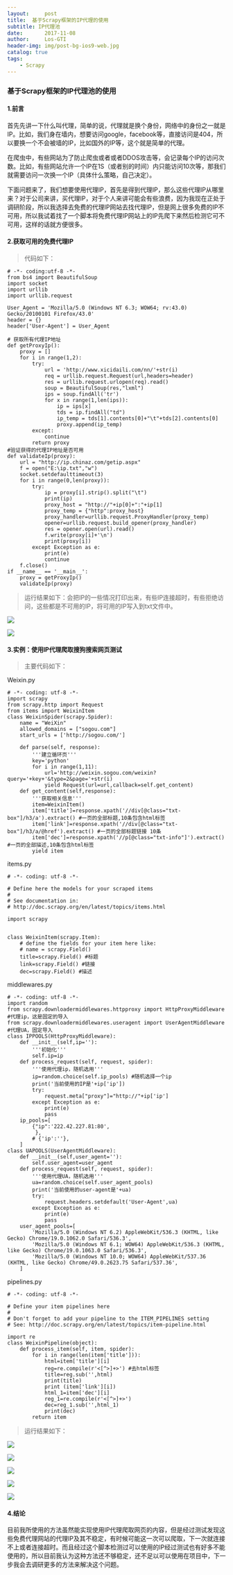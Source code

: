 ```yaml
---
layout:     post
title:  基于Scrapy框架的IP代理的使用
subtitle: IP代理池
date:       2017-11-08
author:     Los-GTI
header-img: img/post-bg-ios9-web.jpg
catalog: true
tags:
    - Scrapy
---
```

### 基于Scrapy框架的IP代理池的使用

#### 1.前言

首先先讲一下什么叫代理，简单的说，代理就是换个身份，网络中的身份之一就是IP。比如，我们身在墙内，想要访问google，facebook等，直接访问是404，所以要换一个不会被墙的IP，比如国外的IP等，这个就是简单的代理。

在爬虫中，有些网站为了防止爬虫或者或者DDOS攻击等，会记录每个IP的访问次数。比如，有些网站允许一个IP在1S（或者别的时间）内只能访问10次等，那我们就需要访问一次换一个IP（具体什么策略，自己决定）。

下面问题来了，我们想要使用代理IP，首先是得到代理IP，那么这些代理IP从哪里来？对于公司来讲，买代理IP，对于个人来讲可能会有些浪费，因为我现在正处于调研阶段，所以我选择去免费的代理IP网站去找代理IP，但是网上很多免费的IP不可用，所以我试着找了一个脚本将免费代理IP网站上的IP先爬下来然后检测它可不可用，这样的话就方便很多。

#### 2.获取可用的免费代理IP

> 代码如下：

```
# -*- coding:utf-8 -*-
from bs4 import BeautifulSoup
import socket
import urllib
import urllib.request

User_Agent = 'Mozilla/5.0 (Windows NT 6.3; WOW64; rv:43.0) Gecko/20100101 Firefox/43.0'
header = {}
header['User-Agent'] = User_Agent

# 获取所有代理IP地址
def getProxyIp():
    proxy = []
    for i in range(1,2):
        try:
            url = 'http://www.xicidaili.com/nn/'+str(i)
            req = urllib.request.Request(url,headers=header)
            res = urllib.request.urlopen(req).read()
            soup = BeautifulSoup(res,"lxml")
            ips = soup.findAll('tr')
            for x in range(1,len(ips)):
                ip = ips[x]
                tds = ip.findAll("td")
                ip_temp = tds[1].contents[0]+"\t"+tds[2].contents[0]
                proxy.append(ip_temp)
        except:
            continue
        return proxy
#验证获得的代理IP地址是否可用
def validateIp(proxy):
    url = "http://ip.chinaz.com/getip.aspx"
    f = open("E:\ip.txt","w")
    socket.setdefaulttimeout(3)
    for i in range(0,len(proxy)):
        try:
            ip = proxy[i].strip().split("\t")
            print(ip)
            proxy_host = "http://"+ip[0]+":"+ip[1]
            proxy_temp = {"http":proxy_host}
            proxy_handler=urllib.request.ProxyHandler(proxy_temp)
            opener=urllib.request.build_opener(proxy_handler)
            res = opener.open(url).read()
            f.write(proxy[i]+'\n')
            print(proxy[i])
        except Exception as e:
            print(e)
            continue
    f.close()
if __name__ == '__main__':
    proxy = getProxyIp()
    validateIp(proxy)
```

> 运行结果如下：会把IP的一些情况打印出来，有些IP连接超时，有些拒绝访问，这些都是不可用的IP，将可用的IP写入到txt文件中。

![](https://i.imgur.com/v5BOlYg.png)

![](https://i.imgur.com/3EHgA5t.png)

#### 3.实例：使用IP代理爬取搜狗搜索网页测试

> 主要代码如下：

Weixin.py

```
# -*- coding: utf-8 -*-
import scrapy
from scrapy.http import Request
from items import WeixinItem
class WeixinSpider(scrapy.Spider):
    name = "WeiXin"
    allowed_domains = ["sogou.com"]
    start_urls = ['http://sogou.com/']

    def parse(self, response):
        '''建立循环页'''
        key='python'
        for i in range(1,11):
            url='http://weixin.sogou.com/weixin?query='+key+'&type=2&page='+str(i)
            yield Request(url=url,callback=self.get_content)
    def get_content(self,response):
        '''获取相关信息'''
        item=WeixinItem()
        item['title']=response.xpath('//div[@class="txt-box"]/h3/a').extract() #一页的全部标题,10条包含html标签
        item['link']=response.xpath('//div[@class="txt-box"]/h3/a/@href').extract() #一页的全部标题链接 10条
        item['dec']=response.xpath('//p[@class="txt-info"]').extract() #一页的全部描述,10条包含html标签
        yield item
```
items.py

```
# -*- coding: utf-8 -*-

# Define here the models for your scraped items
#
# See documentation in:
# http://doc.scrapy.org/en/latest/topics/items.html

import scrapy


class WeixinItem(scrapy.Item):
    # define the fields for your item here like:
    # name = scrapy.Field()
    title=scrapy.Field() #标题
    link=scrapy.Field() #链接
    dec=scrapy.Field() #描述

```
middlewares.py

```
# -*- coding: utf-8 -*-
import random
from scrapy.downloadermiddlewares.httpproxy import HttpProxyMiddleware #代理ip，这是固定的导入
from scrapy.downloadermiddlewares.useragent import UserAgentMiddleware #代理UA，固定导入
class IPPOOLS(HttpProxyMiddleware):
    def __init__(self,ip=''):
        '''初始化'''
        self.ip=ip
    def process_request(self, request, spider):
        '''使用代理ip，随机选用'''
        ip=random.choice(self.ip_pools) #随机选择一个ip
        print('当前使用的IP是'+ip['ip'])
        try:
            request.meta["proxy"]="http://"+ip['ip']
        except Exception as e:
            print(e)
            pass
    ip_pools=[
        {"ip":'222.42.227.81:80',
         },
        # {'ip':''},
    ]
class UAPOOLS(UserAgentMiddleware):
    def __init__(self,user_agent=''):
        self.user_agent=user_agent
    def process_request(self, request, spider):
        '''使用代理UA，随机选用'''
        ua=random.choice(self.user_agent_pools)
        print('当前使用的user-agent是'+ua)
        try:
            request.headers.setdefault('User-Agent',ua)
        except Exception as e:
            print(e)
            pass
    user_agent_pools=[
        'Mozilla/5.0 (Windows NT 6.2) AppleWebKit/536.3 (KHTML, like Gecko) Chrome/19.0.1062.0 Safari/536.3',
        'Mozilla/5.0 (Windows NT 6.1; WOW64) AppleWebKit/536.3 (KHTML, like Gecko) Chrome/19.0.1063.0 Safari/536.3',
        'Mozilla/5.0 (Windows NT 10.0; WOW64) AppleWebKit/537.36 (KHTML, like Gecko) Chrome/49.0.2623.75 Safari/537.36',
    ]
```
pipelines.py

```
# -*- coding: utf-8 -*-

# Define your item pipelines here
#
# Don't forget to add your pipeline to the ITEM_PIPELINES setting
# See: http://doc.scrapy.org/en/latest/topics/item-pipeline.html

import re
class WeixinPipeline(object):
    def process_item(self, item, spider):
        for i in range(len(item['title'])):
            html=item['title'][i]
            reg=re.compile(r'<[^>]+>') #去html标签
            title=reg.sub('',html)
            print(title)
            print (item['link'][i])
            html_1=item['dec'][i]
            reg_1=re.compile(r'<[^>]+>')
            dec=reg_1.sub('',html_1)
            print(dec)
        return item

```
> 运行结果如下：

![](https://i.imgur.com/kTn23cF.png)

![](https://i.imgur.com/XeCYKBa.png)

![](https://i.imgur.com/dUPVQ85.png)

![](https://i.imgur.com/ubBW4bL.png)

![](https://i.imgur.com/NHtWDq6.png)

#### 4.结论

目前我所使用的方法虽然能实现使用IP代理爬取网页的内容，但是经过测试发现这些免费代理网站的代理IP及其不稳定，有时候可能这一次可以爬取，下一次就连接不上或者连接超时。而且经过这个脚本检测过可以使用的IP经过测试也有好多不能使用的，所以目前我认为这种方法还不够稳定，还不足以可以使用在项目中，下一步我会去调研更多的方法来解决这个问题。
